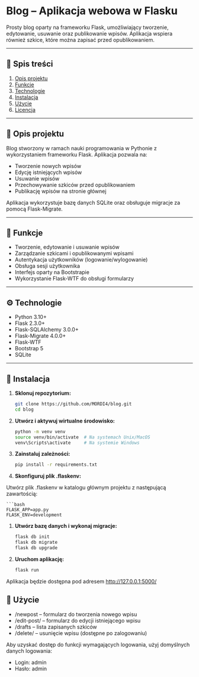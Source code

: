 # Blog – Aplikacja webowa w Flasku

Prosty blog oparty na frameworku Flask, umożliwiający tworzenie, edytowanie, usuwanie oraz publikowanie wpisów. Aplikacja wspiera również szkice, które można zapisać przed opublikowaniem.

---

## 📌 Spis treści

1. [Opis projektu](#-opis-projektu)
2. [Funkcje](#-funkcje)
3. [Technologie](#-technologie)
4. [Instalacja](#-instalacja)
5. [Użycie](#-użycie)
6. [Licencja](#-licencja)

---

## 📝 Opis projektu

Blog stworzony w ramach nauki programowania w Pythonie z wykorzystaniem frameworku Flask. Aplikacja pozwala na:

- Tworzenie nowych wpisów
- Edycję istniejących wpisów
- Usuwanie wpisów
- Przechowywanie szkiców przed opublikowaniem
- Publikację wpisów na stronie głównej

Aplikacja wykorzystuje bazę danych SQLite oraz obsługuje migracje za pomocą Flask-Migrate.

---

## 🔧 Funkcje

- Tworzenie, edytowanie i usuwanie wpisów
- Zarządzanie szkicami i opublikowanymi wpisami
- Autentykacja użytkowników (logowanie/wylogowanie)
- Obsługa sesji użytkownika
- Interfejs oparty na Bootstrapie
- Wykorzystanie Flask-WTF do obsługi formularzy

---

## ⚙️ Technologie

- Python 3.10+
- Flask 2.3.0+
- Flask-SQLAlchemy 3.0.0+
- Flask-Migrate 4.0.0+
- Flask-WTF
- Bootstrap 5
- SQLite

---

## 🚀 Instalacja

1. **Sklonuj repozytorium:**

   ```bash
   git clone https://github.com/MORDI4/blog.git
   cd blog

1. **Utwórz i aktywuj wirtualne środowisko:**

    ```bash
    python -m venv venv
    source venv/bin/activate  # Na systemach Unix/MacOS
    venv\Scripts\activate     # Na systemie Windows

1. **Zainstaluj zależności:**

    ```bash
    pip install -r requirements.txt

1. **Skonfiguruj plik .flaskenv:**

Utwórz plik .flaskenv w katalogu głównym projektu z następującą zawartością:

    ```bash
    FLASK_APP=app.py
    FLASK_ENV=development


1. **Utwórz bazę danych i wykonaj migracje:**

    ```bash
    flask db init
    flask db migrate
    flask db upgrade


1. **Uruchom aplikację:**

    ```bash
    flask run

Aplikacja będzie dostępna pod adresem http://127.0.0.1:5000/

## 🧪 Użycie
- /newpost – formularz do tworzenia nowego wpisu
- /edit-post/<id> – formularz do edycji istniejącego wpisu
- /drafts – lista zapisanych szkiców
- /delete/<id> – usunięcie wpisu (dostępne po zalogowaniu)

Aby uzyskać dostęp do funkcji wymagających logowania, użyj domyślnych danych logowania:

- Login: admin
- Hasło: admin